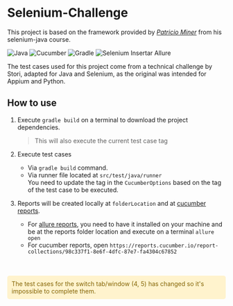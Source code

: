 # Selenium-Challenge

This project is based on the framework provided by [_Patricio Miner_](https://www.freerangetesters.com/) from his selenium-java course.


![Java](https://img.shields.io/badge/java-%23ED8B00.svg?style=for-the-badge&logo=openjdk&logoColor=white)
![Cucumber](https://img.shields.io/badge/Cucumber-43B02A?style=for-the-badge&logo=cucumber&logoColor=white)
![Gradle](https://img.shields.io/badge/Gradle-02303A.svg?style=for-the-badge&logo=Gradle&logoColor=white)
![Selenium](https://img.shields.io/badge/Selenium-43B02A?style=for-the-badge&logo=Selenium&logoColor=white)
Insertar Allure


The test cases used for this project come from a technical challenge by Stori, adapted for Java and Selenium, as the original was intended for Appium and Python.

## How to use

1. Execute `gradle build` on a terminal to download the project dependencies.
    > This will also execute the current test case tag

2. Execute test cases
    * Via `gradle build` command.
    * Via runner file located at `src/test/java/runner`
      <br> You need to update the tag in the `CucumberOptions` based on the tag of the test case to be executed.
3. Reports will be created locally at `folderLocation` and at [cucumber reports](https://reports.cucumber.io/).
    - For [allure reports](https://allurereport.org/docs/install/), you need to have it installed on your machine and be at the reports folder location and execute on a terminal `allure open`
    - For cucumber reports, open `https://reports.cucumber.io/report-collections/98c337f1-8e6f-4dfc-87e7-fa4304c67852`

<br>
<br>

<div style="color:#856404; background-color: #fff3cd; padding: 10px; border-radius: 5px;">
    The test cases for the switch tab/window (4, 5) has changed so it's impossible to complete them.
</div>

